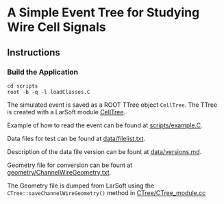 # A Simple Event Tree for Studying Wire Cell Signals

## Instructions

### Build the Application
    cd scripts
    root -b -q -l loadClasses.C

The simulated event is saved as a ROOT TTree object `CellTree`. The TTree is created with a LarSoft module [CellTree](CellTree).

Example of how to read the event can be found at [scripts/example.C](scripts/example.C).

Data files for test can be found at [data/filelist.txt](data/filelist.txt).

Description of the data file version can be fount at [data/versions.md](data/version.md).

Geometry file for conversion can be fount at [geometry/ChannelWireGeometry.txt](geometry/ChannelWireGeometry.txt).

The Geometry file is dumped from LarSoft using the `CTree::saveChannelWireGeometry()` method in [CTree/CTree_module.cc](CellTree/CellTree_module.cc)
